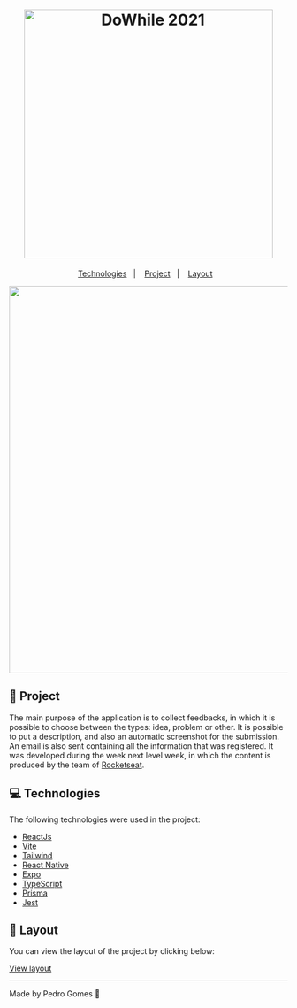 <h1 align="center">
  <img alt="DoWhile 2021" title="DoWhile 2021" width="450px"  src="https://user-images.githubusercontent.com/45200253/167313882-280ad7d8-fe3d-412a-8a54-dcb2249815b9.svg" />
</h1>

<p align="center">
  <a href="#-technologies">Technologies</a>&nbsp;&nbsp;&nbsp;|&nbsp;&nbsp;&nbsp;
  <a href="#-project">Project</a>&nbsp;&nbsp;&nbsp;|&nbsp;&nbsp;&nbsp;
  <a href="#-layout">Layout</a>&nbsp;&nbsp;&nbsp;
</p>

<p align="center">
  <img src="https://user-images.githubusercontent.com/45200253/167313607-c4f5c691-fd7f-4c43-9270-49d16e3a1925.png" width="1000" height="700">
</p>

## :memo: Project

The main purpose of the application is to collect feedbacks, in which it is possible to choose between the types: idea, problem or other. It is possible to put a description, and also an automatic screenshot for the submission. An email is also sent containing all the information that was registered. It was developed during the week next level week, in which the content is produced by the team of [Rocketseat](https://rocketseat.com.br).

## :computer: Technologies

 The following technologies were used in the project:
- [ReactJs](https://reactjs.org/)
- [Vite](https://vitejs.dev/)
- [Tailwind](https://tailwindcss.com/)
- [React Native](https://reactnative.dev/)
- [Expo](https://expo.io/)
- [TypeScript](https://www.typescriptlang.org/)
- [Prisma](https://www.prisma.io/)
- [Jest](https://jestjs.io/pt-BR/)
  
## 🔖 Layout

You can view the layout of the project by clicking below:

[View layout](https://www.figma.com/community/file/1102912516166573468/Feedback-Widget)

---
Made by Pedro Gomes 👋
